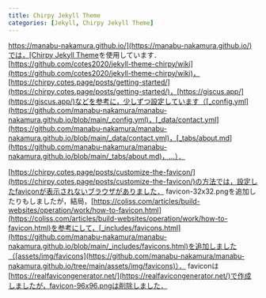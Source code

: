 ```yaml
---
title: Chirpy Jekyll Theme
categories: [Jekyll, Chirpy Jekyll Theme]
---
```

[https://manabu-nakamura.github.io/](https://manabu-nakamura.github.io/)では，[Chirpy Jekyll Theme](https://github.com/cotes2020/jekyll-theme-chirpy)を使用しています．
[https://github.com/cotes2020/jekyll-theme-chirpy/wiki](https://github.com/cotes2020/jekyll-theme-chirpy/wiki)，[https://chirpy.cotes.page/posts/getting-started/](https://chirpy.cotes.page/posts/getting-started/)，[https://giscus.app/](https://giscus.app/)などを参考に，少しずつ設定しています（[_config.yml](https://github.com/manabu-nakamura/manabu-nakamura.github.io/blob/main/_config.yml)，[_data/contact.yml](https://github.com/manabu-nakamura/manabu-nakamura.github.io/blob/main/_data/contact.yml)，[_tabs/about.md](https://github.com/manabu-nakamura/manabu-nakamura.github.io/blob/main/_tabs/about.md)，…）．

[https://chirpy.cotes.page/posts/customize-the-favicon/](https://chirpy.cotes.page/posts/customize-the-favicon/)の方法では，設定したfaviconが表示されないブラウザがありました．
favicon-32x32.pngを追加したりもしましたが，結局，[https://coliss.com/articles/build-websites/operation/work/how-to-favicon.html](https://coliss.com/articles/build-websites/operation/work/how-to-favicon.html)を参考にして，[_includes/favicons.html](https://github.com/manabu-nakamura/manabu-nakamura.github.io/blob/main/_includes/favicons.html)を追加しました（[assets/img/favicons](https://github.com/manabu-nakamura/manabu-nakamura.github.io/tree/main/assets/img/favicons)）．
faviconは[https://realfavicongenerator.net/](https://realfavicongenerator.net/)で作成しましたが，favicon-96x96.pngは削除しました．
